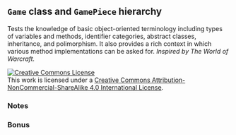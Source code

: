 ## `Game` class and `GamePiece` hierarchy

Tests the knowledge of basic object-oriented terminology including types of variables and methods, identifier categories, abstract classes, inheritance, and polimorphism. It also provides a rich context in which various method implementations can be asked for. _Inspired by The World of Warcraft._

<a rel="license" href="http://creativecommons.org/licenses/by-nc-sa/4.0/"><img alt="Creative Commons License" style="border-width:0" src="https://i.creativecommons.org/l/by-nc-sa/4.0/88x31.png" /></a><br />This work is licensed under a <a rel="license" href="http://creativecommons.org/licenses/by-nc-sa/4.0/">Creative Commons Attribution-NonCommercial-ShareAlike 4.0 International License</a>.

### Notes

### Bonus
